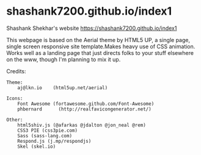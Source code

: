 # shashank7200.github.io/index1

Shashank Shekhar's website https://shashank7200.github.io/index1

This webpage is based on the Aerial theme by HTML5 UP, a single page, single screen responsive site template.Makes heavy use of CSS animation. Works well as a landing page that just directs folks to your stuff elsewhere on the www, though I'm planning to mix it up.


Credits:

	Theme:
		aj@lkn.io    (html5up.net/aerial)

	Icons:
		Font Awesome (fortawesome.github.com/Font-Awesome)
		phbernard	   (http://realfavicongenerator.net/)

	Other:
		html5shiv.js (@afarkas @jdalton @jon_neal @rem)
		CSS3 PIE (css3pie.com)
		Sass (sass-lang.com)
		Respond.js (j.mp/respondjs)
		Skel (skel.io)

